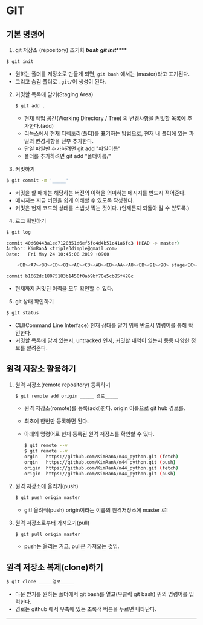 # GIT
## 기본 명령어
1. git 저장소 (repository) 초기화
    	***bash
    	git init*******

  ~~~bash
  $ git init
  ~~~

  - 원하는 폴더를 저장소로 만들게 되면, `git bash` 에서는 (master)라고 표기된다.
  - 그리고 숨김 폴더로 `.git/`이 생성이 된다.

2. 커밋할 목록에 담기(Staging Area)

   ~~~bash
   $ git add .
   ~~~

   - 현재 작업 공간(Working Directory / Tree) 의 변경사항을 커밋할 목록에 추가한다.(add)
   - 리눅스에서 현재 디렉토리(폴더)를 표기하는 방법으로, 현재 내 폴더에 있는 파일의 변경사항을 전부 추가한다.
   - 단일 파일만 추가하려면 git add "파일이름"
   - 폴더를 추가하려면 git add "폴더이름/"

3.  커밋하기

   ~~~bash
   $ git commit -m '_____'
   ~~~

   - 커밋을 할 때에는 해당하는 버전의 이력을 의미하는 메시지를 반드시 적어준다.
   - 메시지는 지금 버전을 쉽게 이해할 수 있도록 작성한다.
   - 커밋은 현재 코드의 상태를 스냅샷 찍는 것이다. (언제든지 되돌아 갈 수 있도록.)

4.  로그 확인하기

   ~~~bash
   $ git log
   
   commit 40d60443a1ed7120351d6ef5fc4d4b51c41a6fc3 (HEAD -> master)
   Author: KimRanA <triple3dimple@gmail.com>
   Date:   Fri May 24 10:45:08 2019 +0900
   
       <EB><A7><88><ED><81><AC><C3><AB><EB><AA><A8><EB><91><90> stage<EC><97><90> <EC><98><AC><EB><A6><AC><EA><B8><B0>
   
   commit b1662dc18075183b1450f0ab9bf70e5cb85f428c
   ~~~

   - 현재까지 커밋된 이력을 모두 확인할 수 있다.

5.  git 상태 확인하기

   ~~~bash
   $ git status
   ~~~

   - CLI(Command Line Interface) 현재 상태를 알기 위해 반드시 명령어를 통해 확인한다.
   - 커밋할 목록에 담겨 있는지, untracked 인지, 커밋할 내역이 있는지 등등 다양한 정보를 알려준다.

## 원격 저장소 활용하기

1. 원격 저장소(remote repository) 등록하기

   ~~~bash
   $ git remote add origin _____ 경로_____
   ~~~

   - 원격 저장소(romote)를 등록(add)한다. origin 이름으로 git hub 경로를.

   - 최초에 한번만 등록하면 된다.

   - 아래의 명령어로 현재 등록된 원격 저장소를 확인할 수 있다.

     ~~~bash
     $ git remote --v
     $ git remote --v
     orgin   https://github.com/KimRanA/m44_python.git (fetch)
     orgin   https://github.com/KimRanA/m44_python.git (push)
     origin  https://github.com/KimRanA/m44_python.git (fetch)
     origin  https://github.com/KimRanA/m44_python.git (push)
     ~~~

2. 원격 저장소에 올리기(push)

   ~~~bash
   $ git push origin master
   ~~~

   - git! 올려줘(push) origin이라는 이름의 원격저장소에 master 로!

3. 원격 저장소로부터 가져오기(pull)

   ~~~bash
   $ git pull origin master
   ~~~

   - push는 올리는 거고, pull은 가져오는 것임.

## 원격 저장소 복제(clone)하기

~~~bash
$ git clone _____경로_____
~~~

- 다운 받기를 원하는 폴더에서 git bash를 열고(우클릭 git bash) 위의 명령어를 입력한다.
- 경로는 github 에서 우측에 있는 초록색 버튼을 누르면 나타난다.

***